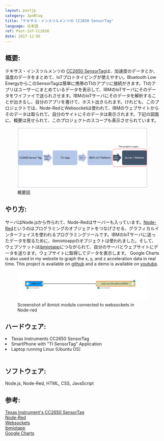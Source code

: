 ```yaml
---
layout: postjp
category: JpnBlog
title: "テキサス・インスツルメンツの CC2650 SensorTag"
language: 日本語
ref: Post-IoT-CC2650
date: 2017-12-05
---
```


## 概要:

テキサス・インスツルメンツの [CC2650 SensorTag](http://www.tij.co.jp/tool/jp/cc2650stk)は、加速度のデータとか、温度のデータをまとめて、IoTプロトタイピングが使えやすい。Bluetooth Low EnergyからこのSensorTagは簡単に携帯のTIのアプリに接続がきます。TIのアプリはユーザーにまとめているデータを表示して、IBMのIoTサーバにそのデータをワイファイで送られさせます。IBMのIoTサーバにそのデータを解析することが出きるし、自分のアプリを書けて、ホスト出きられます。けれども、このプロジェクトでは、Node-RedとWebsocketは使われて、IBMのウェブサイトからそのデータは取られて、自分のサイトにそのデータは表示されます。下記の図面に、概要は見せられて、このプロジェクトのスコープも表示させられています。

<div class="mb-3">
<figure>
  <img class="mx-auto d-block mb-3" style="width: 600px;" src="/assets/img/projects/cc2650/cc2650_diagram.png" alt="cc2650_diagram">
  <figcaption class="figure-caption text-center">概要図</figcaption>
</figure>
</div>

## やり方:
サーバはNode.jsから作られて、Node-Redはサーバーも入っています。[Node-Red](https://nodered.org/)というのはプログラミングのオブジェクトをつなげさせる、グラフィカルインターフェイスを使われるプログラミングツールです。IBMのIoTサーバに送ったデータを取るために、ibmiotoappのオブジェクトは使われました。そして、ウェブソケットは[ibmiotapp](https://www.npmjs.com/package/node-red-contrib-scx-ibmiotapp)につながられて、自分のサーバとウェブサイトにデータを送ります。ウェブサイトに取得してデータを表示します。 Google Charts is also used in my website to graph the x, y, and z acceleration data in real time.  This project is available on [github](https://github.com/JLSeto/CC2650) and a demo is available on [youtube](https://www.youtube.com/embed/2XyzMGU4GSo).

<div class="mb-3">
<figure>
  <img class="mx-auto d-block mb-3" style="width: 600px;" src="/assets/img/projects/cc2650/middleware.png" alt="ibmiotapp">
  <figcaption class="figure-caption text-center">Screenshot of ibmiot module connected to websockets in Node-red</figcaption>
</figure>
</div>




## ハードウェア:
<li>Texas Instruments CC2650 SensorTag</li>
<li>SmartPhone with "TI SensorTag" Application</li>
<li>Laptop running Linux (Ubuntu OS)</li><br>

## ソフトウェア:
Node.js, Node-Red,
HTML, CSS, JavaScript

## 参考:
<a href="http://www.tij.co.jp/tool/jp/cc2650stk">Texas Instrument's CC2650 SensorTag</a><br>
<a href="https://nodered.org/">Node-Red</a><br>
<a href="https://github.com/websockets/ws">Websockets</a><br>
<a href="https://www.npmjs.com/package/node-red-contrib-scx-ibmiotapp">ibmiotapp</a><br>
<a href="https://developers.google.com/chart/">Google Charts</a>
